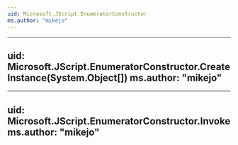 ```yaml
---
uid: Microsoft.JScript.EnumeratorConstructor
ms.author: "mikejo"
---
```


---
uid: Microsoft.JScript.EnumeratorConstructor.CreateInstance(System.Object[])
ms.author: "mikejo"
---

---
uid: Microsoft.JScript.EnumeratorConstructor.Invoke
ms.author: "mikejo"
---
